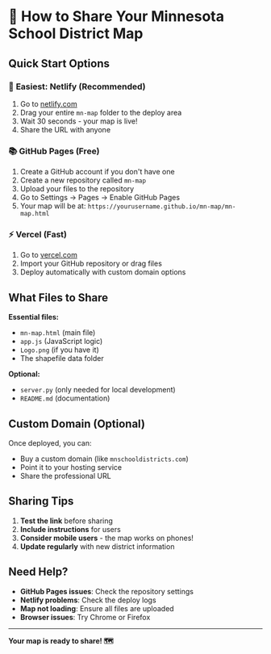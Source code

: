 # 🚀 How to Share Your Minnesota School District Map

## Quick Start Options

### 🌟 **Easiest: Netlify (Recommended)**
1. Go to [netlify.com](https://netlify.com)
2. Drag your entire `mn-map` folder to the deploy area
3. Wait 30 seconds - your map is live!
4. Share the URL with anyone

### 📚 **GitHub Pages (Free)**
1. Create a GitHub account if you don't have one
2. Create a new repository called `mn-map`
3. Upload your files to the repository
4. Go to Settings → Pages → Enable GitHub Pages
5. Your map will be at: `https://yourusername.github.io/mn-map/mn-map.html`

### ⚡ **Vercel (Fast)**
1. Go to [vercel.com](https://vercel.com)
2. Import your GitHub repository or drag files
3. Deploy automatically with custom domain options

## What Files to Share

**Essential files:**
- `mn-map.html` (main file)
- `app.js` (JavaScript logic)
- `Logo.png` (if you have it)
- The shapefile data folder

**Optional:**
- `server.py` (only needed for local development)
- `README.md` (documentation)

## Custom Domain (Optional)

Once deployed, you can:
- Buy a custom domain (like `mnschooldistricts.com`)
- Point it to your hosting service
- Share the professional URL

## Sharing Tips

1. **Test the link** before sharing
2. **Include instructions** for users
3. **Consider mobile users** - the map works on phones!
4. **Update regularly** with new district information

## Need Help?

- **GitHub Pages issues**: Check the repository settings
- **Netlify problems**: Check the deploy logs
- **Map not loading**: Ensure all files are uploaded
- **Browser issues**: Try Chrome or Firefox

---

**Your map is ready to share! 🗺️** 